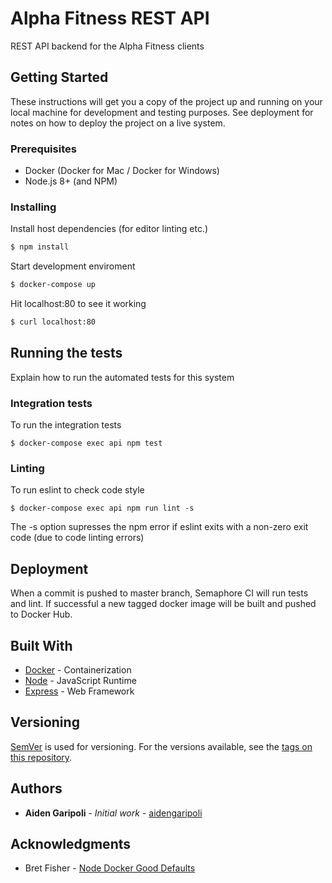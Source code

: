 # Alpha Fitness REST API

REST API backend for the Alpha Fitness clients

## Getting Started

These instructions will get you a copy of the project up and running on your local machine for development and testing purposes. See deployment for notes on how to deploy the project on a live system.

### Prerequisites

* Docker (Docker for Mac / Docker for Windows)
* Node.js 8+ (and NPM)

### Installing

Install host dependencies (for editor linting etc.)

```bash
$ npm install
```

Start development enviroment

```bash
$ docker-compose up
```

Hit localhost:80 to see it working

```bash
$ curl localhost:80
```


## Running the tests

Explain how to run the automated tests for this system

### Integration tests

To run the integration tests

```
$ docker-compose exec api npm test
```

### Linting

To run eslint to check code style

```
$ docker-compose exec api npm run lint -s
```

The -s option supresses the npm error if eslint exits with a non-zero exit code (due to code linting errors)

## Deployment

When a commit is pushed to master branch, Semaphore CI will run tests and lint. If successful a new tagged docker image will be built and pushed to Docker Hub.

## Built With

* [Docker](https://docs.docker.com/) - Containerization
* [Node](https://maven.apache.org/) - JavaScript Runtime
* [Express](https://expressjs.com/) - Web Framework

## Versioning

[SemVer](http://semver.org/) is used for versioning. For the versions available, see the [tags on this repository](https://github.com/aidengaripoli/alpha-api/tags).

## Authors

* **Aiden Garipoli** - *Initial work* - [aidengaripoli](https://github.com/aidengaripoli)

## Acknowledgments

* Bret Fisher - [Node Docker Good Defaults](https://github.com/BretFisher/node-docker-good-defaults)
